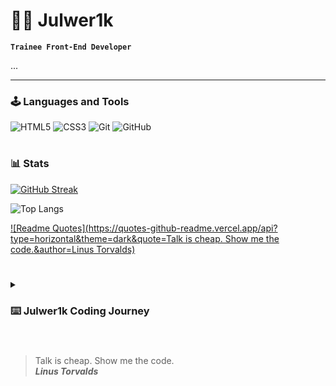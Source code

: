 # 😶‍🌫️ Julwer1k

**`Trainee Front-End Developer`**

...

   <p align="left">
     
   </p>

---

### 🕹 Languages and Tools

![HTML5](https://img.shields.io/badge/html5-%23E34F26.svg?style=for-the-badge&logo=html5&logoColor=white)
![CSS3](https://img.shields.io/badge/css3-%231572B6.svg?style=for-the-badge&logo=css3&logoColor=white)
![Git](https://img.shields.io/badge/git-%23F05033.svg?style=for-the-badge&logo=git&logoColor=white)
![GitHub](https://img.shields.io/badge/github-%23121011.svg?style=for-the-badge&logo=github&logoColor=white)
<br />

#

### 📊 Stats

[![GitHub Streak](https://streak-stats.demolab.com?user=Julwer1k&theme=black-ice&border_radius=10&locale=uk&date_format=j%20M%5B%20Y%5D&mode=weekly&exclude_days=Sun%2CMon%2CTue%2CWed%2CThu%2CFri%2CSat&card_width=500)](https://git.io/streak-stats)

![Top Langs](https://github-readme-stats.vercel.app/api/top-langs/?username=julwer1k&layout=compact)

[![Readme Quotes](https://quotes-github-readme.vercel.app/api?type=horizontal&theme=dark&quote=Talk is cheap. Show me the code.&author=Linus Torvalds)](https://github.com/piyushsuthar/github-readme-quotes)
#

<details>
 <summary><h3>⌨️ Julwer1k Coding Journey</h3></summary>
  ...

[website]: ...
[youtube]: ...



### ✉️ Mail me: julwer1k@gmail.com  
</details> 

#

### 

> Talk is cheap. Show me the code. <br/>
> ***Linus Torvalds***
